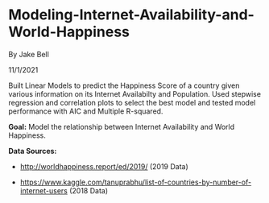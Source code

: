 # Modeling-Internet-Availability-and-World-Happiness

By Jake Bell

11/1/2021

Built Linear Models to predict the Happiness Score of a country given various information on its Internet Availabilty and Population. 
Used stepwise regression and correlation plots to select the best model and tested model performance with AIC and Multiple R-squared.

**Goal:** Model the relationship between Internet Availability and World Happiness. 

**Data Sources:**

*  http://worldhappiness.report/ed/2019/ (2019 Data)

* https://www.kaggle.com/tanuprabhu/list-of-countries-by-number-of-internet-users (2018 Data)

